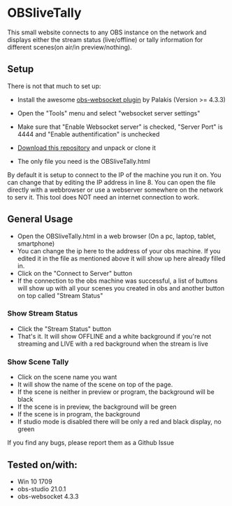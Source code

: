 # OBSliveTally

This small website connects to any OBS instance on the network and displays either the stream status (live/offline) or tally information for different scenes(on air/in preview/nothing).

## Setup
There is not that much to set up:
- Install the awesome [obs-websocket plugin](https://github.com/Palakis/obs-websocket/releases) by Palakis (Version >= 4.3.3)
- Open the "Tools" menu and select "websocket server settings"
- Make sure that "Enable Websocket server" is checked, "Server Port" is 4444 and "Enable authentification" is unchecked

- [Download this repository](https://github.com/lebaston100/OBSliveTally/archive/master.zip) and unpack or clone it
- The only file you need is the OBSliveTally.html

By default it is setup to connect to the IP of the machine you run it on. You can change that by editing the IP address in line 8.
You can open the file directly with a webbrowser or use a webserver somewhere on the network to serv it.
This tool does NOT need an internet connection to work.

## General Usage
- Open the OBSliveTally.html in a web browser (On a pc, laptop, tablet, smartphone)
- You can change the ip here to the address of your obs machine. If you edited it in the file as mentioned above it will show up here already filled in.
- Click on the "Connect to Server" button
- If the connection to the obs machine was successful, a list of buttons will show up with all your scenes you created in obs and another button on top called "Stream Status"

### Show Stream Status
- Click the "Stream Status" button
- That's it. It will show OFFLINE and a white background if you're not streaming and LIVE with a red background when the stream is live

### Show Scene Tally
- Click on the scene name you want
- It will show the name of the scene on top of the page.
- If the scene is neither in preview or program, the background will be black
- If the scene is in preview, the background will be green
- If the scene is in program, the background
- If studio mode is disabled there will be only a red and black display, no green

If you find any bugs, please report them as a Github Issue

## Tested on/with:
- Win 10 1709
- obs-studio 21.0.1
- obs-websocket 4.3.3